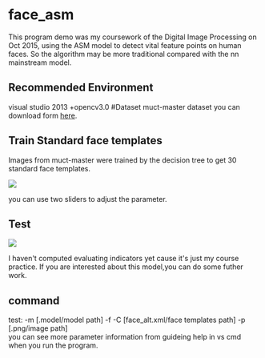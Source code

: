 # face_asm
This program demo was my coursework of the Digital Image Processing on Oct 2015, using the ASM model to detect vital feature points on human faces.
So the algorithm may be more traditional compared with the nn mainstream model.

## Recommended Environment
visual studio 2013 +opencv3.0
#Dataset 
muct-master dataset
you can download form [here](www.milbo.org/muct).

## Train Standard face templates
Images from muct-master were trained by the decision tree to get 30 standard face templates.

![](https://i.imgur.com/M4PtZTU.png)

you can use two sliders to adjust the parameter.

## Test

![](https://i.imgur.com/199r9UW.png)

I haven't computed evaluating indicators yet cause it's just my course practice.
If you are interested about this model,you can do some futher work.

## command 
test: -m [.model/model path] -f -C [face_alt.xml/face templates path] -p [.png/image path]  
you can see more parameter information from guideing help in vs cmd when you run the program. 
